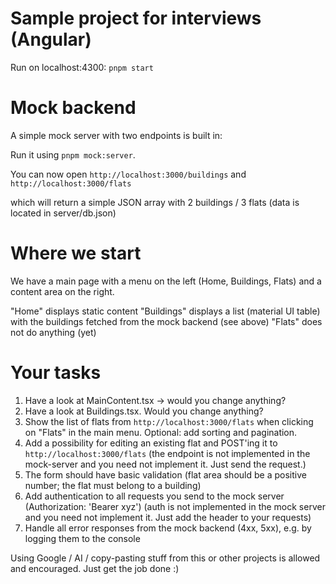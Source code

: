# Sample project for interviews (Angular)

Run on localhost:4300: `pnpm start` 

# Mock backend

A simple mock server with two endpoints is built in:

Run it using `pnpm mock:server`. 

You can now open `http://localhost:3000/buildings` and `http://localhost:3000/flats`

which will return a simple JSON array with 2 buildings / 3 flats
(data is located in server/db.json)

# Where we start

We have a main page with a menu on the left (Home, Buildings, Flats) and a content area on the right. 

"Home" displays static content
"Buildings" displays a list (material UI table) with the buildings fetched from the mock backend (see above)
"Flats" does not do anything (yet)

# Your tasks

1. Have a look at MainContent.tsx -> would you change anything? 
2. Have a look at Buildings.tsx. Would you change anything?
3. Show the list of flats from `http://localhost:3000/flats` when clicking on "Flats" in the main menu. Optional: add sorting and pagination.
4. Add a possibility for editing an existing flat and POST'ing it to `http://localhost:3000/flats` (the endpoint is not implemented in the mock-server and you need not implement it. Just send the request.)
5. The form should have basic validation (flat area should be a positive number; the flat must belong to a building)
6. Add authentication to all requests you send to the mock server (Authorization: 'Bearer xyz') (auth is not implemented in the mock server and you need not implement it. Just add the header to your requests)
7. Handle all error responses from the mock backend (4xx, 5xx), e.g. by logging them to the console

Using Google / AI / copy-pasting stuff from this or other projects is allowed and encouraged. Just get the job done :)
